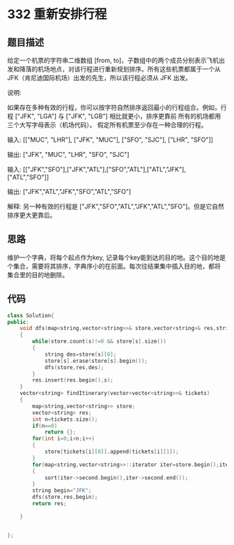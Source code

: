 # 332 重新安排行程

## 题目描述

给定一个机票的字符串二维数组 [from, to]，子数组中的两个成员分别表示飞机出发和降落的机场地点，对该行程进行重新规划排序。所有这些机票都属于一个从JFK（肯尼迪国际机场）出发的先生，所以该行程必须从 JFK 出发。

说明:

如果存在多种有效的行程，你可以按字符自然排序返回最小的行程组合。例如，行程 ["JFK", "LGA"] 与 ["JFK", "LGB"] 相比就更小，排序更靠前
所有的机场都用三个大写字母表示（机场代码）。
假定所有机票至少存在一种合理的行程。

输入: [["MUC", "LHR"], ["JFK", "MUC"], ["SFO", "SJC"], ["LHR", "SFO"]]

输出: ["JFK", "MUC", "LHR", "SFO", "SJC"]

输入: [["JFK","SFO"],["JFK","ATL"],["SFO","ATL"],["ATL","JFK"],["ATL","SFO"]]

输出: ["JFK","ATL","JFK","SFO","ATL","SFO"]

解释: 另一种有效的行程是 ["JFK","SFO","ATL","JFK","ATL","SFO"]。但是它自然排序更大更靠后。

## 思路

维护一个字典，将每个起点作为key, 记录每个key能到达的目的地。这个目的地是个集合，需要将其排序，字典序小的在前面。每次往结果集中插入目的地，都将\
集合里的目的地删除。

## 代码

```C++
class Solution{
public:
    void dfs(map<string,vector<string>>& store,vector<string>& res,string s)
    {
        while(store.count(s)!=0 && store[s].size())
        {
            string des=store[s][0];
            store[s].erase(store[s].begin());
            dfs(store,res,des);
        }
        res.insert(res.begin(),s);
    }
    vector<string> findItinerary(vector<vector<string>>& tickets) 
    {
        map<string,vector<string>> store;
        vector<string> res;
        int n=tickets.size();
        if(n==0)
            return {};
        for(int i=0;i<n;i++)
        {
            store[tickets[i][0]].append(tickets[i][1]);
        }
        for(map<string,vector<string>>::iterator iter=store.begin();iter!=store.end();iter++)
        {
            sort(iter->second.begin(),iter->second.end());
        }
        string begin="JFK";
        dfs(store,res,begin);
        return res;
    
    }


};
```
